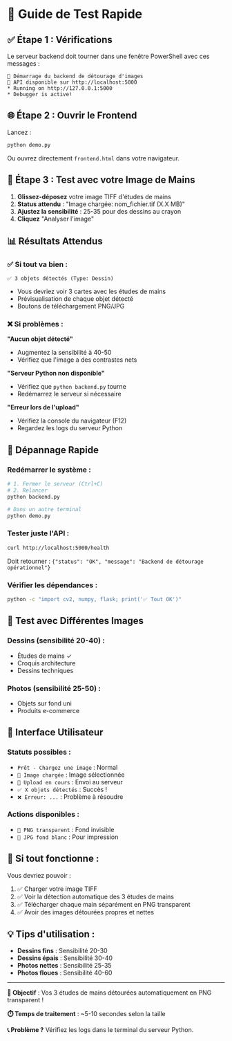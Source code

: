 # 🧪 Guide de Test Rapide

## ✅ **Étape 1 : Vérifications**

Le serveur backend doit tourner dans une fenêtre PowerShell avec ces messages :
```
🚀 Démarrage du backend de détourage d'images
📡 API disponible sur http://localhost:5000
* Running on http://127.0.0.1:5000
* Debugger is active!
```

## 🌐 **Étape 2 : Ouvrir le Frontend**

Lancez :
```bash
python demo.py
```

Ou ouvrez directement `frontend.html` dans votre navigateur.

## 🎯 **Étape 3 : Test avec votre Image de Mains**

1. **Glissez-déposez** votre image TIFF d'études de mains
2. **Status attendu** : "Image chargée: nom_fichier.tif (X.X MB)"
3. **Ajustez la sensibilité** : 25-35 pour des dessins au crayon
4. **Cliquez** "Analyser l'image"

## 📊 **Résultats Attendus**

### ✅ **Si tout va bien :**
```
✅ 3 objets détectés (Type: Dessin)
```

- Vous devriez voir 3 cartes avec les études de mains
- Prévisualisation de chaque objet détecté
- Boutons de téléchargement PNG/JPG

### ❌ **Si problèmes :**

**"Aucun objet détecté"**
- Augmentez la sensibilité à 40-50
- Vérifiez que l'image a des contrastes nets

**"Serveur Python non disponible"**
- Vérifiez que `python backend.py` tourne
- Redémarrez le serveur si nécessaire

**"Erreur lors de l'upload"**
- Vérifiez la console du navigateur (F12)
- Regardez les logs du serveur Python

## 🔧 **Dépannage Rapide**

### **Redémarrer le système :**
```bash
# 1. Fermer le serveur (Ctrl+C)
# 2. Relancer
python backend.py

# Dans un autre terminal
python demo.py
```

### **Tester juste l'API :**
```bash
curl http://localhost:5000/health
```
Doit retourner : `{"status": "OK", "message": "Backend de détourage opérationnel"}`

### **Vérifier les dépendances :**
```bash
python -c "import cv2, numpy, flask; print('✅ Tout OK')"
```

## 🎨 **Test avec Différentes Images**

### **Dessins (sensibilité 20-40) :**
- Études de mains ✓
- Croquis architecture
- Dessins techniques

### **Photos (sensibilité 25-50) :**
- Objets sur fond uni
- Produits e-commerce

## 📱 **Interface Utilisateur**

### **Statuts possibles :**
- `Prêt - Chargez une image` : Normal
- `📁 Image chargée` : Image sélectionnée
- `🔄 Upload en cours` : Envoi au serveur
- `✅ X objets détectés` : Succès !
- `❌ Erreur: ...` : Problème à résoudre

### **Actions disponibles :**
- `💾 PNG transparent` : Fond invisible
- `💾 JPG fond blanc` : Pour impression

## 🚀 **Si tout fonctionne :**

Vous devriez pouvoir :
1. ✅ Charger votre image TIFF
2. ✅ Voir la détection automatique des 3 études de mains
3. ✅ Télécharger chaque main séparément en PNG transparent
4. ✅ Avoir des images détourées propres et nettes

## 💡 **Tips d'utilisation :**

- **Dessins fins** : Sensibilité 20-30
- **Dessins épais** : Sensibilité 30-40  
- **Photos nettes** : Sensibilité 25-35
- **Photos floues** : Sensibilité 40-60

---

**🎯 Objectif** : Vos 3 études de mains détourées automatiquement en PNG transparent !

**⏱️ Temps de traitement** : ~5-10 secondes selon la taille

**📞 Problème ?** Vérifiez les logs dans le terminal du serveur Python. 